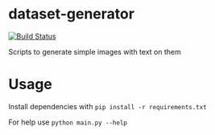 # dataset-generator

[![Build Status](https://travis-ci.com/hpi-www-midl-text-localization/dataset-generator.svg?branch=master)](https://travis-ci.com/hpi-www-midl-text-localization/dataset-generator)

Scripts to generate simple images with text on them

# Usage
Install dependencies with `pip install -r requirements.txt`

For help use `python main.py --help`
